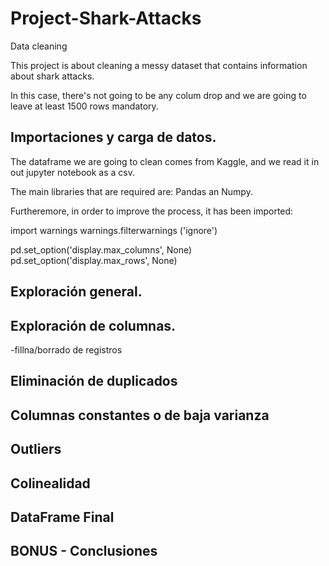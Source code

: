 # Project-Shark-Attacks
Data cleaning

This project is about cleaning a messy dataset that contains information about shark attacks.

In this case, there's not going to be any colum drop and we are going to leave at least 1500 rows mandatory.


## Importaciones y carga de datos.

The dataframe we are going to clean comes from Kaggle, and we read it in out jupyter notebook as a csv.

The main libraries that are required are: Pandas an Numpy. 

Furtheremore, in order to improve the process, it has been imported:

import warnings
warnings.filterwarnings ('ignore')

pd.set_option('display.max_columns', None)
pd.set_option('display.max_rows', None)



## Exploración general.



## Exploración de columnas.

-fillna/borrado de registros

## Eliminación de duplicados

## Columnas constantes o de baja varianza

## Outliers

## Colinealidad

## DataFrame Final

## BONUS - Conclusiones